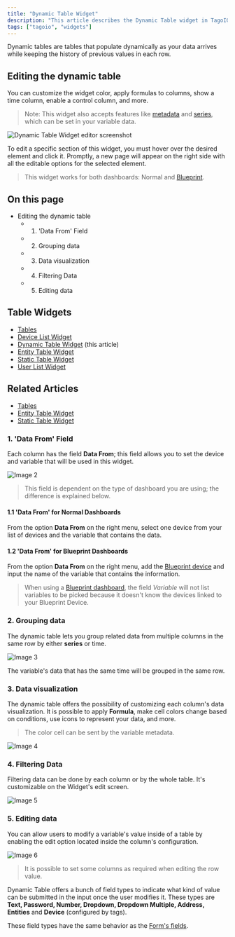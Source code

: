```yaml
---
title: "Dynamic Table Widget"
description: "This article describes the Dynamic Table widget in TagoIO, how it populates rows dynamically as data arrives, and how to customize its appearance and behavior (including metadata and series support)."
tags: ["tagoio", "widgets"]
---
```

Dynamic tables are tables that populate dynamically as your data arrives while keeping the history of previous values in each row.

## Editing the dynamic table
You can customize the widget color, apply formulas to columns, show a time column, enable a control column, and more.

> Note: This widget also accepts features like [metadata](../data-management/metadata) and [series](../data-management/data-records), which can be set in your variable data.

![Dynamic Table Widget editor screenshot](/docs_imagem/tagoio/dynamic-table-widget-2.gif)

To edit a specific section of this widget, you must hover over the desired element and click it. Promptly, a new page will appear on the right side with all the editable options for the selected element.

> This widget works for both dashboards: Normal and [Blueprint](../data-management/blueprint-dashboard).

## On this page
- Editing the dynamic table
  - 1. 'Data From' Field
  - 2. Grouping data
  - 3. Data visualization
  - 4. Filtering Data
  - 5. Editing data

## Table Widgets
- [Tables](../tables)
- [Device List Widget](../widgets/device-list-widget)
- [Dynamic Table Widget](#) (this article)
- [Entity Table Widget](../widgets/entity-table-widget)
- [Static Table Widget](../widgets/static-table-widget)
- [User List Widget](../widgets/user-list-widget-.md)

## Related Articles
- [Tables](../tables)
- [Entity Table Widget](../widgets/entity-table-widget)
- [Static Table Widget](../widgets/static-table-widget)

### 1. 'Data From' Field
Each column has the field **Data From**; this field allows you to set the device and variable that will be used in this widget.

![Image 2](/cdn.elev.io/file/uploads/VkSrjeSoWpdg7LeGdh2jKUEagxh0dd_cO83j6HUV_6s/e8-MfiCj5RwAfHTvlBRuj35BF4akrnZU7huPEjZZf_c/1623008017802-7Qs.png)

> This field is dependent on the type of dashboard you are using; the difference is explained below.

#### 1.1 'Data From' for Normal Dashboards
From the option **Data From** on the right menu, select one device from your list of devices and the variable that contains the data.

#### 1.2 'Data From' for Blueprint Dashboards
From the option **Data From** on the right menu, add the [Blueprint device](../data-management/blueprint-devices) and input the name of the variable that contains the information.

> When using a [Blueprint dashboard](../data-management/blueprint-dashboard), the field *Variable* will not list variables to be picked because it doesn't know the devices linked to your Blueprint Device.

### 2. Grouping data
The dynamic table lets you group related data from multiple columns in the same row by either **series** or time.

![Image 3](/cdn.elev.io/file/uploads/8Kr8tD8c3s2gigLME_FvaA_bT6A7DbPNHE1DBsJtJDw/a5qbzEpKPdKvAAYdvNp1Ue32vefQzbVwZz4Pkp8yoVM/Captura%20de%20tela%20de%202021-07-06%2011-39-24-EVQ.png)

The variable's data that has the same time will be grouped in the same row.

### 3. Data visualization
The dynamic table offers the possibility of customizing each column's data visualization. It is possible to apply **Formula**, make cell colors change based on conditions, use icons to represent your data, and more.

> The color cell can be sent by the variable metadata.

![Image 4](/cdn.elev.io/file/uploads/8Kr8tD8c3s2gigLME_FvaA_bT6A7DbPNHE1DBsJtJDw/vSAyAT4i-6CvQod4VfK2Jj5bdL8j8RWV6FHpkeTMiRs/Captura%20de%20tela%20de%202021-07-06%2011-39-56-_74.png)

### 4. Filtering Data
Filtering data can be done by each column or by the whole table. It's customizable on the Widget's edit screen.

![Image 5](/cdn.elev.io/file/uploads/8Kr8tD8c3s2gigLME_FvaA_bT6A7DbPNHE1DBsJtJDw/cLOa-2UC_OegvIP09C_EtIQpYUN12on3xmNB6yn1mss/filteringDT-81w.gif)

### 5. Editing data
You can allow users to modify a variable's value inside of a table by enabling the edit option located inside the column's configuration.

![Image 6](/cdn.elev.io/file/uploads/8Kr8tD8c3s2gigLME_FvaA_bT6A7DbPNHE1DBsJtJDw/ADOn_bBubSLo41f6EGzKWw-ztsbaLEa-M8XBV73XHX4/editing-UAQ.gif)

> It is possible to set some columns as required when editing the row value.

Dynamic Table offers a bunch of field types to indicate what kind of value can be submitted in the input once the user modifies it. These types are **Text, Password, Number, Dropdown, Dropdown Multiple, Address, Entities** and **Device** (configured by tags).

These field types have the same behavior as the [Form's fields](https://help.tago.io/portal/en/kb/articles/505-field-types-for-input-form).